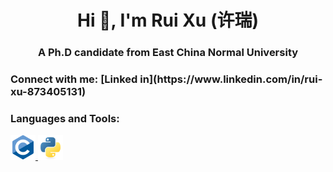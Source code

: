 <h1 align="center">Hi 👋, I'm Rui Xu (许瑞)</h1>
<h3 align="center">A Ph.D candidate from East China Normal University</h3>

<h3 align="left">Connect with me: [Linked in](https://www.linkedin.com/in/rui-xu-873405131) </h3>
<p align="left">
</p>

<h3 align="left">Languages and Tools:</h3>
<p align="left"> <a href="https://www.cprogramming.com/" target="_blank" rel="noreferrer"> <img src="https://raw.githubusercontent.com/devicons/devicon/master/icons/c/c-original.svg" alt="c" width="40" height="40"/> </a> <a href="https://www.python.org" target="_blank" rel="noreferrer"> <img src="https://raw.githubusercontent.com/devicons/devicon/master/icons/python/python-original.svg" alt="python" width="40" height="40"/> </a> </p>
